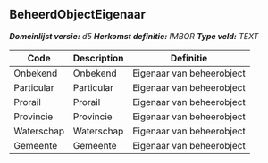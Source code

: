 ﻿## BeheerdObjectEigenaar

*__Domeinlijst versie:__ d5*
*__Herkomst definitie:__ IMBOR*
*__Type veld:__ TEXT*

|__Code__ |__Description__ |__Definitie__	|
|	---	|	---	|   ---	| 
| Onbekend | Onbekend | Eigenaar van beheerobject |
| Particular | Particular | Eigenaar van beheerobject |
| Prorail | Prorail | Eigenaar van beheerobject |
| Provincie | Provincie | Eigenaar van beheerobject |
| Waterschap | Waterschap | Eigenaar van beheerobject |
| Gemeente | Gemeente | Eigenaar van beheerobject |
